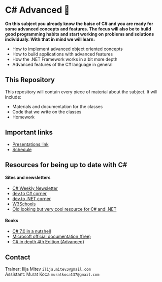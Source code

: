 # C# Advanced 📕
**On this subject you already know the baisc of C# and you are ready for some advanced concepts and features. The focus will also be to build good programming habits and start working on problems and solutions individualy.  With that in mind we will learn:**
* How to implement advanced object oriented concepts
* How to build applications with advanced features
* How the .NET Framework works in a bit more depth
* Advanced features of the C# language in general

## This Repository
This repository will contain every piece of material about the subject. It will include:
* Materials and documentation for the classes 
* Code that we write on the classes
* Homework

## Important links 
* [Presentations link](https://qinshiftacademy.talentlms.com/)
* [Schedule](https://docs.google.com/spreadsheets/d/1hZkIwuGuEabKplYLDsUnhS-Hdvuz8fYF/edit?gid=808739868)

## Resources for being up to date with C#
#### Sites and newsletters
* [C# Weekly Newsletter](https://csharpdigest.net/)
* [dev.to C# corner](https://dev.to/t/csharp)
* [dev.to .NET corner](https://dev.to/t/dotnet)
* [W3Schools](https://www.w3schools.com/cs/cs_getstarted.asp)
* [Old looking but very cool resource for C# and .NET](https://www.dotnetperls.com/)

#### Books
* [C# 7.0 in a nutshell](https://www.bookdepository.com/C--7-0-in-a-Nutshell/9781491987650)
* [Microsoft official documentation (free)](https://docs.microsoft.com/en-us/dotnet/csharp/)
* [C# in depth 4th Edition (Advanced)](https://www.bookdepository.com/C-Depth-4E-Jon-Skeet/9781617294532)

## Contact
Trainer: Ilija Mitev `ilija.mitev3@gmail.com` <br>
Assistant: Murat Koca `muratkoca137@gmail.com`
